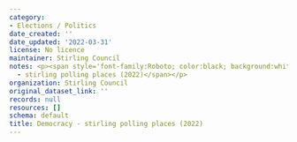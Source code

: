 ```yaml
---
category:
- Elections / Politics
date_created: ''
date_updated: '2022-03-31'
license: No licence
maintainer: Stirling Council
notes: <p><span style='font-family:Roboto; color:black; background:white;'>democracy
  - stirling polling places (2022)</span></p>
organization: Stirling Council
original_dataset_link: ''
records: null
resources: []
schema: default
title: Democracy - stirling polling places (2022)
---
```

